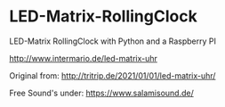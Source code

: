 # LED-Matrix-RollingClock
LED-Matrix RollingClock with Python and a Raspberry PI

http://www.intermario.de/led-matrix-uhr

Original from: http://tritrip.de/2021/01/01/led-matrix-uhr/


Free Sound's under:
https://www.salamisound.de/
